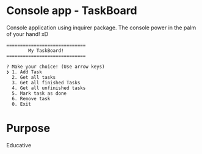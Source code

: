 # Console app - TaskBoard

Console application using inquirer package.
The console power in the palm of your hand! xD

```
=============================
        My TaskBoard!
=============================

? Make your choice! (Use arrow keys)
❯ 1. Add Task
  2. Get all tasks
  3. Get all finished Tasks
  4. Get all unfinished tasks
  5. Mark task as done
  6. Remove task
  0. Exit
```

# Purpose

Educative
